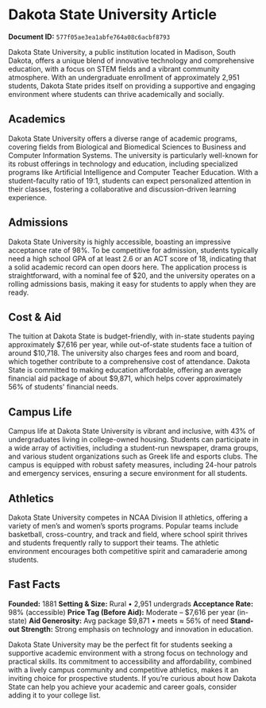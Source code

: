 # Dakota State University Article

**Document ID:** `577f05ae3ea1abfe764a08c6acbf8793`

Dakota State University, a public institution located in Madison, South Dakota, offers a unique blend of innovative technology and comprehensive education, with a focus on STEM fields and a vibrant community atmosphere. With an undergraduate enrollment of approximately 2,951 students, Dakota State prides itself on providing a supportive and engaging environment where students can thrive academically and socially.

## Academics
Dakota State University offers a diverse range of academic programs, covering fields from Biological and Biomedical Sciences to Business and Computer Information Systems. The university is particularly well-known for its robust offerings in technology and education, including specialized programs like Artificial Intelligence and Computer Teacher Education. With a student-faculty ratio of 19:1, students can expect personalized attention in their classes, fostering a collaborative and discussion-driven learning experience.

## Admissions
Dakota State University is highly accessible, boasting an impressive acceptance rate of 98%. To be competitive for admission, students typically need a high school GPA of at least 2.6 or an ACT score of 18, indicating that a solid academic record can open doors here. The application process is straightforward, with a nominal fee of $20, and the university operates on a rolling admissions basis, making it easy for students to apply when they are ready.

## Cost & Aid
The tuition at Dakota State is budget-friendly, with in-state students paying approximately $7,616 per year, while out-of-state students face a tuition of around $10,718. The university also charges fees and room and board, which together contribute to a comprehensive cost of attendance. Dakota State is committed to making education affordable, offering an average financial aid package of about $9,871, which helps cover approximately 56% of students' financial needs.

## Campus Life
Campus life at Dakota State University is vibrant and inclusive, with 43% of undergraduates living in college-owned housing. Students can participate in a wide array of activities, including a student-run newspaper, drama groups, and various student organizations such as Greek life and esports clubs. The campus is equipped with robust safety measures, including 24-hour patrols and emergency services, ensuring a secure environment for all students.

## Athletics
Dakota State University competes in NCAA Division II athletics, offering a variety of men’s and women’s sports programs. Popular teams include basketball, cross-country, and track and field, where school spirit thrives and students frequently rally to support their teams. The athletic environment encourages both competitive spirit and camaraderie among students.

## Fast Facts
**Founded:** 1881
**Setting & Size:** Rural • 2,951 undergrads
**Acceptance Rate:** 98% (accessible)
**Price Tag (Before Aid):** Moderate – $7,616 per year (in-state)
**Aid Generosity:** Avg package $9,871 • meets ≈ 56% of need
**Stand-out Strength:** Strong emphasis on technology and innovation in education.

Dakota State University may be the perfect fit for students seeking a supportive academic environment with a strong focus on technology and practical skills. Its commitment to accessibility and affordability, combined with a lively campus community and competitive athletics, makes it an inviting choice for prospective students. If you’re curious about how Dakota State can help you achieve your academic and career goals, consider adding it to your college list.

